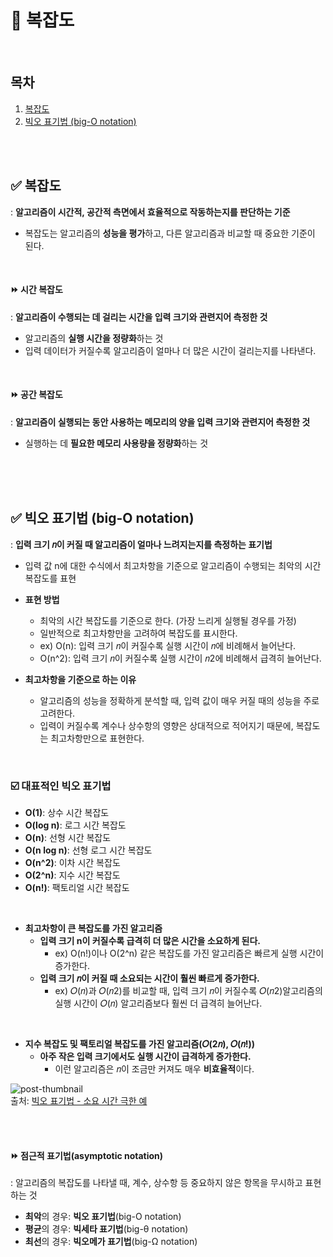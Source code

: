 
# 📌 복잡도

<br/>

## 목차
1. [복잡도](#-복잡도-1)
2. [빅오 표기법 (big-O notation)](#-빅오-표기법-big-o-notation)

<br/><br/>

## ✅ 복잡도
: **알고리즘이 시간적, 공간적 측면에서 효율적으로 작동하는지를 판단하는 기준**
- 복잡도는 알고리즘의 **성능을 평가**하고, 다른 알고리즘과 비교할 때 중요한 기준이 된다.

<br/>

#### ⏩ 시간 복잡도
: **알고리즘이 수행되는 데 걸리는 시간을 입력 크기와 관련지어 측정한 것**
- 알고리즘의 **실행 시간을 정량화**하는 것
- 입력 데이터가 커질수록 알고리즘이 얼마나 더 많은 시간이 걸리는지를 나타낸다.

<br/>

#### ⏩ 공간 복잡도
: **알고리즘이 실행되는 동안 사용하는 메모리의 양을 입력 크기와 관련지어 측정한 것**
- 실행하는 데 **필요한 메모리 사용량을 정량화**하는 것

<br/><br/>
<br/>

## ✅ 빅오 표기법 (big-O notation)
: **입력 크기 𝑛이 커질 때 알고리즘이 얼마나 느려지는지를 측정하는 표기법**
  - 입력 값 n에 대한 수식에서 최고차항을 기준으로 알고리즘이 수행되는 최악의 시간 복잡도를 표현

- **표현 방법**
  - 최악의 시간 복잡도를 기준으로 한다. (가장 느리게 실행될 경우를 가정)
  - 일반적으로 최고차항만을 고려하여 복잡도를 표시한다.
  - ex) O(n): 입력 크기 𝑛이 커질수록 실행 시간이 𝑛에 비례해서 늘어난다.
  - O(n^2): 입력 크기 𝑛이 커질수록 실행 시간이 𝑛2에 비례해서 급격히 늘어난다.

- **최고차항을 기준으로 하는 이유**
  - 알고리즘의 성능을 정확하게 분석할 때, 입력 값이 매우 커질 때의 성능을 주로 고려한다.
  - 입력이 커질수록 계수나 상수항의 영향은 상대적으로 적어지기 때문에, 복잡도는 최고차항만으로 표현한다.

<br/>

### ☑️ 대표적인 빅오 표기법
- **O(1)**: 상수 시간 복잡도
- **O(log n)**: 로그 시간 복잡도
- **O(n)**: 선형 시간 복잡도
- **O(n log n)**: 선형 로그 시간 복잡도
- **O(n^2)**: 이차 시간 복잡도
- **O(2^n)**: 지수 시간 복잡도
- **O(n!)**: 팩토리얼 시간 복잡도

<br/>

- **최고차항이 큰 복잡도를 가진 알고리즘**
  - **입력 크기 n이 커질수록 급격히 더 많은 시간을 소요하게 된다.**
     - ex) O(n!)이나 O(2^n) 같은 복잡도를 가진 알고리즘은 빠르게 실행 시간이 증가한다.
  - **입력 크기 𝑛이 커질 때 소요되는 시간이 훨씬 빠르게 증가한다.**
     - ex) 𝑂(𝑛)과 𝑂(𝑛2)를 비교할 때, 입력 크기 𝑛이 커질수록 𝑂(𝑛2)알고리즘의 실행 시간이 𝑂(𝑛) 알고리즘보다 훨씬 더 급격히 늘어난다.

<br/>

- **지수 복잡도 및 팩토리얼 복잡도를 가진 알고리즘(𝑂(2𝑛), 𝑂(𝑛!))**
  - **아주 작은 입력 크기에서도 실행 시간이 급격하게 증가한다.** 
    - 이런 알고리즘은 𝑛이 조금만 커져도 매우 **비효율적**이다.

![post-thumbnail](https://velog.velcdn.com/images/jacob3015/post/e6deb748-7cbc-48e4-85f3-ab95ae0be2a8/image.jpg) <br/>
출처: [빅오 표기법 - 소요 시간 극한 예](https://velog.io/@jacob3015/2022.04.13-BIG-O-%ED%91%9C%EA%B8%B0%EB%B2%95)

<br/><br/>

#### ⏩ 점근적 표기법(asymptotic notation)
: 알고리즘의 복잡도를 나타낼 때, 계수, 상수항 등 중요하지 않은 항목을 무시하고 표현하는 것
- **최악**의 경우: **빅오 표기법**(big-O notation)
- **평균**의 경우: **빅세타 표기법**(big-θ notation)
- **최선**의 경우: **빅오메가 표기법**(big-Ω notation)


<br/><br/>


